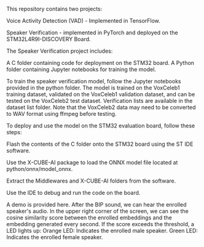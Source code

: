 
This repository contains two projects:

Voice Activity Detection (VAD) - Implemented in TensorFlow.

Speaker Verification - implemented in PyTorch and deployed on the STM32L4R9I-DISCOVERY Board.

The Speaker Verification project includes:

A C folder containing code for deployment on the STM32 board.
A Python folder containing Jupyter notebooks for training the model.

To train the speaker verification model, follow the Jupyter notebooks provided in the python folder. The model is trained on the VoxCeleb1 training dataset, validated on the VoxCeleb1 validation dataset, and can be tested on the VoxCeleb2 test dataset. Verification lists are available in the dataset list folder. Note that the VoxCeleb2 data may need to be converted to WAV format using ffmpeg before testing.

To deploy and use the model on the STM32 evaluation board, follow these steps:

Flash the contents of the C folder onto the STM32 board using the ST IDE software.

Use the X-CUBE-AI package to load the ONNX model file located at python/onnx/model_onnx.

Extract the Middlewares and X-CUBE-AI folders from the software.

Use the IDE to debug and run the code on the board.

A demo is provided here. After the BIP sound, we can hear the enrolled speaker's audio.
In the upper right corner of the screen, we can see the cosine similarity score between the enrolled embeddings and the embedding generated every second.
If the score exceeds the threshold, a LED lights up:
Orange LED: Indicates the enrolled male speaker.
Green LED: Indicates the enrolled female speaker.
